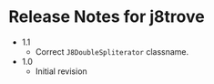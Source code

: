 # Release Notes for j8trove

* 1.1
   * Correct `J8DoubleSpliterator` classname.
* 1.0
   * Initial revision

